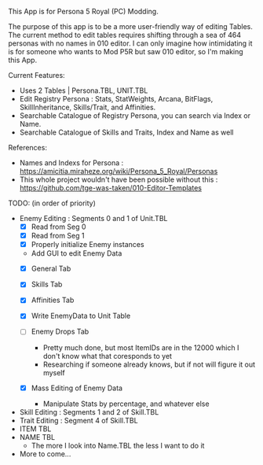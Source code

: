 This App is for Persona 5 Royal (PC) Modding.

The purpose of this app is to be a more user-friendly way of editing Tables.
The current method to edit tables requires shifting through a sea of 464 personas with no names in 010 editor.
I can only imagine how intimidating it is for someone who wants to Mod P5R but saw 010 editor, so I'm making this App.

Current Features:
  - Uses 2 Tables | Persona.TBL, UNIT.TBL
  - Edit Registry Persona : Stats, StatWeights, Arcana, BitFlags, SkillInheritance, Skills/Trait, and Affinities.
  - Searchable Catalogue of Registry Persona, you can search via Index or Name.
  - Searchable Catalogue of Skills and Traits, Index and Name as well

References:
  - Names and Indexs for Persona : https://amicitia.miraheze.org/wiki/Persona_5_Royal/Personas
  - This whole project wouldn't have been possible without this : https://github.com/tge-was-taken/010-Editor-Templates

TODO: (in order of priority)
  - Enemy Editing : Segments 0 and 1 of Unit.TBL
    - [x] Read from Seg 0
    - [x] Read from Seg 1
    - [x] Properly initialize Enemy instances
    - Add GUI to edit Enemy Data
    - [x] General Tab
    - [x] Skills Tab 
    - [X] Affinities Tab
    - [X] Write EnemyData to Unit Table

    - [ ] Enemy Drops Tab
      - Pretty much done, but most ItemIDs are in the 12000 which I don't know what that coresponds to yet
      - Researching if someone already knows, but if not will figure it out myself

    - [X] Mass Editing of Enemy Data
      - Manipulate Stats by percentage, and whatever else

  - Skill Editing : Segments 1 and 2 of Skill.TBL
  - Trait Editing : Segment 4 of Skill.TBL
  - ITEM TBL
  - NAME TBL
    - The more I look into Name.TBL the less I want to do it
  - More to come...